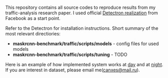 This repository contains all source codes to reproduce results from my traffic-analysis research paper. 
I used official [Detectron realization](https://github.com/facebookresearch/maskrcnn-benchmark/tree/f917a555bc422ed5e06a402e739da0e21b00d0b5) from Facebook as a start point. 

Refer to the Detectron for installation instructions. Short summary of the most relevant directiories:
- **maskrcnn-benchmark/traffic/scripts/models** - config files for used models
- **maskrcnn-benchmark/traffic/scripts/tuning** - TODO


Here is an example of how implemented system works at [day]() and at [night](). 
If you are interest in dataset, please email me(canxes@mail.ru).
